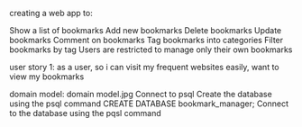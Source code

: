 creating a web app to:

Show a list of bookmarks
Add new bookmarks
Delete bookmarks
Update bookmarks
Comment on bookmarks
Tag bookmarks into categories
Filter bookmarks by tag
Users are restricted to manage only their own bookmarks


user story 1:
as a user,
so i can visit my frequent websites easily,
want to view my bookmarks


domain model: domain model.jpg
Connect to psql
Create the database using the psql command CREATE DATABASE bookmark_manager;
Connect to the database using the pqsl command 